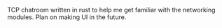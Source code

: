 TCP chatroom written in rust to help me get familiar with the networking modules. 
Plan on making UI in the future.
